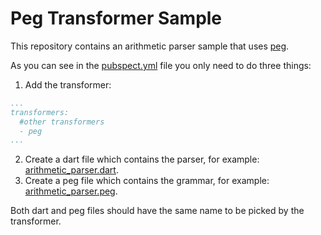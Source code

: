 # Peg Transformer Sample

This repository contains an arithmetic parser sample that uses [peg](https://pub.dartlang.org/packages/peg).

As you can see in the [pubspect.yml](./pubspect.yml) file you only need to do three things:

1. Add the transformer:

```yaml
...
transformers:
  #other transformers
  - peg
...
```

2. Create a dart file which contains the parser, for example: [arithmetic_parser.dart](./bin/arithmetic_parser.dart).
3. Create a peg file which contains the grammar, for example: [arithmetic_parser.peg](./bin/arithmetic_parser.peg).

Both dart and peg files should have the same name to be picked by the transformer.